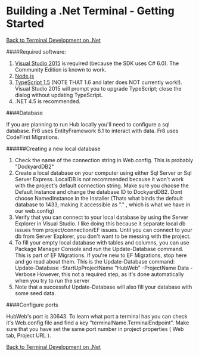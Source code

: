 # Building a .Net Terminal - Getting Started

[Back to Terminal Development on .Net](../DevGuide_DotNet.md)

####Required software:

1. [Visual Studio 2015](https://www.visualstudio.com/en-us/downloads/download-visual-studio-vs.aspx) is required (because the SDK uses C# 6.0). The Community Edition is known to work. 
2. [Node.js](https://nodejs.org/en/)
4. [TypeScript 1.5](http://blogs.msdn.com/b/typescript/archive/2015/07/20/announcing-typescript-1-5.aspx) (NOTE THAT 1.6 and later does NOT currently work!). Visual Studio 2015 will prompt you to upgrade TypeScript; close the dialog without updating TypeScript.
5. .NET 4.5 is recommended.

####Database

If you are planning to run Hub locally you'll need to configure a sql database.
Fr8 uses EntityFramework 6.1 to interact with data. Fr8 uses CodeFirst Migrations.

######Creating a new local database
1. Check the name of the connection string in Web.config. This is probably "DockyardDB2"
2. Create a local database on your computer using either Sql Server or Sql Server Express. LocalDB is not recommended because it won't work with the project's default connection string. Make sure you choose the Default Instance and change the database ID to DockyardDB2.
Dont choose NamedInstance in the Installer (Thats what binds the default database to 1433, making it accessible as "." , which is what we have in our web.config)
3. Verify that you can connect to your local database by using the Server Explorer in Visual Studio. I like doing this because it separate local db issues from project/connection/EF issues. Until you can connect to your db from Server Explorer, you don't want to be messing with the project.
4. To fill your empty local database with tables and columns, you can use Package Manager Console and run the Update-Database command. This is part of EF Migrations. If you're new to EF Migrations, stop here and go read about them. 
This is the Update-Database command:
Update-Database -StartUpProjectName "HubWeb"  -ProjectName Data -Verbose
However, this not a required step, as it's done automatically when you try to run the server
5. Note that a successful Update-Database will also fill your database with some seed data. 


####Configure ports

HubWeb's port is 30643. To learn what port a terminal has you can check it's Web.config file and find a key "terminalName.TerminalEndpoint". Make sure that you have set the same port number in project properties ( Web tab, Project URL ).

[Back to Terminal Development on .Net](../DevGuide_DotNet.md)
